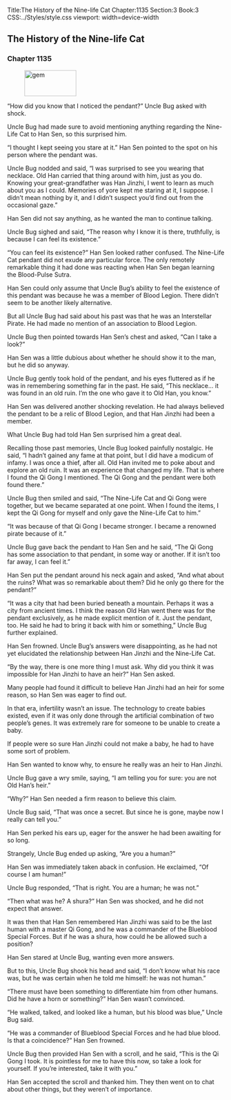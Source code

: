 Title:The History of the Nine-life Cat 
Chapter:1135 
Section:3 
Book:3 
CSS:../Styles/style.css 
viewport: width=device-width
  
## The History of the Nine-life Cat
### Chapter 1135
  
<figure>
	<img src="../Images/gem.gif" alt="gem" id="gem" width="120" height="60" />
</figure>
  

  
“How did you know that I noticed the pendant?” Uncle Bug asked with shock.

Uncle Bug had made sure to avoid mentioning anything regarding the Nine-Life Cat to Han Sen, so this surprised him.

“I thought I kept seeing you stare at it.” Han Sen pointed to the spot on his person where the pendant was.

Uncle Bug nodded and said, “I was surprised to see you wearing that necklace. Old Han carried that thing around with him, just as you do. Knowing your great-grandfather was Han Jinzhi, I went to learn as much about you as I could. Memories of yore kept me staring at it, I suppose. I didn’t mean nothing by it, and I didn’t suspect you’d find out from the occasional gaze.”

Han Sen did not say anything, as he wanted the man to continue talking.

Uncle Bug sighed and said, “The reason why I know it is there, truthfully, is because I can feel its existence.”

“You can feel its existence?” Han Sen looked rather confused. The Nine-Life Cat pendant did not exude any particular force. The only remotely remarkable thing it had done was reacting when Han Sen began learning the Blood-Pulse Sutra.

Han Sen could only assume that Uncle Bug’s ability to feel the existence of this pendant was because he was a member of Blood Legion. There didn’t seem to be another likely alternative.

But all Uncle Bug had said about his past was that he was an Interstellar Pirate. He had made no mention of an association to Blood Legion.

Uncle Bug then pointed towards Han Sen’s chest and asked, “Can I take a look?”

Han Sen was a little dubious about whether he should show it to the man, but he did so anyway.

Uncle Bug gently took hold of the pendant, and his eyes fluttered as if he was in remembering something far in the past. He said, “This necklace… it was found in an old ruin. I’m the one who gave it to Old Han, you know.”

Han Sen was delivered another shocking revelation. He had always believed the pendant to be a relic of Blood Legion, and that Han Jinzhi had been a member.

What Uncle Bug had told Han Sen surprised him a great deal.

Recalling those past memories, Uncle Bug looked painfully nostalgic. He said, “I hadn’t gained any fame at that point, but I did have a modicum of infamy. I was once a thief, after all. Old Han invited me to poke about and explore an old ruin. It was an experience that changed my life. That is where I found the Qi Gong I mentioned. The Qi Gong and the pendant were both found there.”

Uncle Bug then smiled and said, “The Nine-Life Cat and Qi Gong were together, but we became separated at one point. When I found the items, I kept the Qi Gong for myself and only gave the Nine-Life Cat to him.”

“It was because of that Qi Gong I became stronger. I became a renowned pirate because of it.”

Uncle Bug gave back the pendant to Han Sen and he said, “The Qi Gong has some association to that pendant, in some way or another. If it isn’t too far away, I can feel it.”

Han Sen put the pendant around his neck again and asked, “And what about the ruins? What was so remarkable about them? Did he only go there for the pendant?”

“It was a city that had been buried beneath a mountain. Perhaps it was a city from ancient times. I think the reason Old Han went there was for the pendant exclusively, as he made explicit mention of it. Just the pendant, too. He said he had to bring it back with him or something,” Uncle Bug further explained.

Han Sen frowned. Uncle Bug’s answers were disappointing, as he had not yet elucidated the relationship between Han Jinzhi and the Nine-Life Cat.

“By the way, there is one more thing I must ask. Why did you think it was impossible for Han Jinzhi to have an heir?” Han Sen asked.

Many people had found it difficult to believe Han Jinzhi had an heir for some reason, so Han Sen was eager to find out.

In that era, infertility wasn’t an issue. The technology to create babies existed, even if it was only done through the artificial combination of two people’s genes. It was extremely rare for someone to be unable to create a baby.

If people were so sure Han Jinzhi could not make a baby, he had to have some sort of problem.

Han Sen wanted to know why, to ensure he really was an heir to Han Jinzhi.

Uncle Bug gave a wry smile, saying, “I am telling you for sure: you are not Old Han’s heir.”

“Why?” Han Sen needed a firm reason to believe this claim.

Uncle Bug said, “That was once a secret. But since he is gone, maybe now I really can tell you.”

Han Sen perked his ears up, eager for the answer he had been awaiting for so long.

Strangely, Uncle Bug ended up asking, “Are you a human?”

Han Sen was immediately taken aback in confusion. He exclaimed, “Of course I am human!”

Uncle Bug responded, “That is right. You are a human; he was not.”

“Then what was he? A shura?” Han Sen was shocked, and he did not expect that answer.

It was then that Han Sen remembered Han Jinzhi was said to be the last human with a master Qi Gong, and he was a commander of the Blueblood Special Forces. But if he was a shura, how could he be allowed such a position?

Han Sen stared at Uncle Bug, wanting even more answers.

But to this, Uncle Bug shook his head and said, “I don’t know what his race was, but he was certain when he told me himself: he was not human.”

“There must have been something to differentiate him from other humans. Did he have a horn or something?” Han Sen wasn’t convinced.

“He walked, talked, and looked like a human, but his blood was blue,” Uncle Bug said.

“He was a commander of Blueblood Special Forces and he had blue blood. Is that a coincidence?” Han Sen frowned.

Uncle Bug then provided Han Sen with a scroll, and he said, “This is the Qi Gong I took. It is pointless for me to have this now, so take a look for yourself. If you’re interested, take it with you.”

Han Sen accepted the scroll and thanked him. They then went on to chat about other things, but they weren’t of importance.